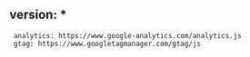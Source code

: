 ## version: *
```
 analytics: https://www.google-analytics.com/analytics.js
 gtag: https://www.googletagmanager.com/gtag/js
```
